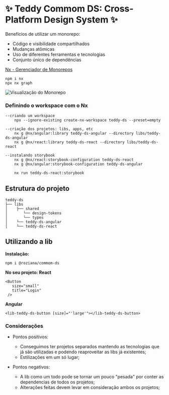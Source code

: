 
# ✨ Teddy Commom DS: Cross-Platform Design System ✨


Benefícios de utilizar um monorepo:
 - Código e visibilidade compartilhados
 - Mudanças atômicas
 - Uso de diferentes ferramentas e tecnologias
 - Conjunto único de dependências
 
[Nx - Gerenciador de Monorepos](https://www.npmjs.com/package/nx)

    npm i nx
    npx nx graph
![Visualização do Monorepo](https://amplified-iris-73c.notion.site/image/https%3A%2F%2Fprod-files-secure.s3.us-west-2.amazonaws.com%2F99eb03c8-a238-4594-9f39-9e1991a92a0e%2Fb2c0dec2-f894-4a4d-b608-a30377d8cce8%2FUntitled.png?table=block&id=6ebcaa22-e682-4ac4-ae54-f2a19014fb43&spaceId=99eb03c8-a238-4594-9f39-9e1991a92a0e&width=1380&userId=&cache=v2) 

### Definindo o workspace com o Nx    
   

    --criando um workspace
	    npx --ignore-existing create-nx-workspace teddy-ds --preset=empty

    --criação dos projetos: libs, apps, etc
	    nx g @nx/angular:library teddy-ds-angular --directory libs/teddy-ds-angular
	    nx g @nx/react:library teddy-ds-react --directory libs/teddy-ds-react

	--instalando storybook
		nx g @nx/react:storybook-configuration teddy-ds-react
		nx g @nx/angular:storybook-configuration teddy-ds-angular
		
	    nx run teddy-ds-react:storybook

    
   
   ## Estrutura do projeto
    teddy-ds
    ├── libs                              
    │    ├── shared    
    │    	└── design-tokens
    │    	└── types
    │    └── teddy-ds-angular
    │    └── teddy-ds-react
       
	 
## Utilizando a lib
**Instalação:**

    npm i @roziana/commom-ds

**No seu projeto:
React**

    <Button
       size="small"
       title="Login"
     />

**Angular**

    <lib-teddy-ds-button [size]="'large'"></lib-teddy-ds-button>

### Considerações
  - Pontos positivos:
      - Conseguimos ter projetos separados mantendo as tecnologias que já são utilizadas e podendo reaproveitar as libs já existentes;
      - Estilizações em um só lugar;

  - Pontos negativos:
      - A lib como um todo pode se tornar um pouco "pesada" por conter as dependencias de todos os projetos;
      - Alterações feitas devem levar em consideração ambos os projetos;
